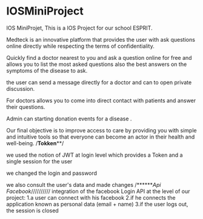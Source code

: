 # IOSMiniProject

IOS MiniProjet, This is a IOS Project for our school ESPRIT.

Medteck is an innovative platform that provides the user with
ask questions online directly while respecting
the terms of confidentiality.

Quickly find a doctor nearest to you and ask a question online
for free and allows you to list the most asked questions also
the best answers on the symptoms of the disease to ask.

the user can send a message directly for a doctor and can to open 
private discussion. 

For doctors allows you to come into direct contact with patients
and answer their questions.

Admin can starting donation events for a disease .

Our final objective is to improve access to care by providing you
with simple and intuitive tools so that everyone can become an 
actor in their health and well-being.
/**********Tokken************/

we used the notion of JWT at login level
which provides a Token and a single session for the user

we changed the login and password

we also consult the user's data and made changes
/*******Api Facebook*//////////
integration of the facebook Login API at the level of our project:
1.a user can connect with his facebook
2.if he connects the application known as personal data (email + name)
3.if the user logs out, the session is closed
